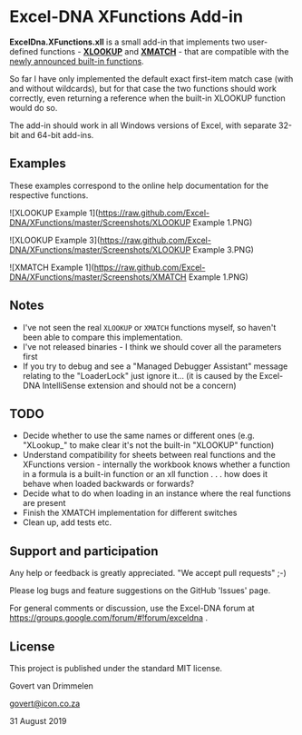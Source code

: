 Excel-DNA XFunctions Add-in
===========================

**ExcelDna.XFunctions.xll** is a small add-in that implements two user-defined functions - **[XLOOKUP](https://support.office.com/en-us/article/xlookup-function-b7fd680e-6d10-43e6-84f9-88eae8bf5929?ui=en-US&rs=en-US&ad=US)** and **[XMATCH](https://support.office.com/en-us/article/xmatch-function-d966da31-7a6b-4a13-a1c6-5a33ed6a0312?ui=en-US&rs=en-US&ad=US)** - that are compatible with the [newly announced built-in functions](https://techcommunity.microsoft.com/t5/Excel-Blog/Announcing-XLOOKUP/ba-p/811376).

So far I have only implemented the default exact first-item match case (with and without wildcards), but for that case the two functions should work correctly, even returning a reference when the built-in XLOOKUP function would do so.

The add-in should work in all Windows versions of Excel, with separate 32-bit and 64-bit add-ins.

Examples
--------
These examples correspond to the online help documentation for the respective functions.

![XLOOKUP Example 1](https://raw.github.com/Excel-DNA/XFunctions/master/Screenshots/XLOOKUP Example 1.PNG)

![XLOOKUP Example 3](https://raw.github.com/Excel-DNA/XFunctions/master/Screenshots/XLOOKUP Example 3.PNG)

![XMATCH Example 1](https://raw.github.com/Excel-DNA/XFunctions/master/Screenshots/XMATCH Example 1.PNG)

Notes
-----
* I've not seen the real `XLOOKUP` or `XMATCH` functions myself, so haven't been able to compare this implementation.
* I've not released binaries - I think we should cover all the parameters first
* If you try to debug and see a "Managed Debugger Assistant" message relating to the "LoaderLock" just ignore it... (it is caused by the Excel-DNA IntelliSense extension and should not be a concern)

TODO
----
* Decide whether to use the same names or different ones (e.g. "XLookup_" to make clear it's not the built-in "XLOOKUP" function)
* Understand compatibility for sheets between real functions and the XFunctions version - internally the workbook knows whether a function in a formula is a built-in function or an xll function . . . how does it behave when loaded backwards or forwards?
* Decide what to do when loading in an instance where the real functions are present
* Finish the XMATCH implementation for different switches
* Clean up, add tests etc.

Support and participation
-------------------------
Any help or feedback is greatly appreciated.
"We accept pull requests" ;-) 

Please log bugs and feature suggestions on the GitHub 'Issues' page.

For general comments or discussion, use the Excel-DNA forum at https://groups.google.com/forum/#!forum/exceldna .

License
-------
This project is published under the standard MIT license.

  Govert van Drimmelen
  
  govert@icon.co.za
  
  31 August 2019
